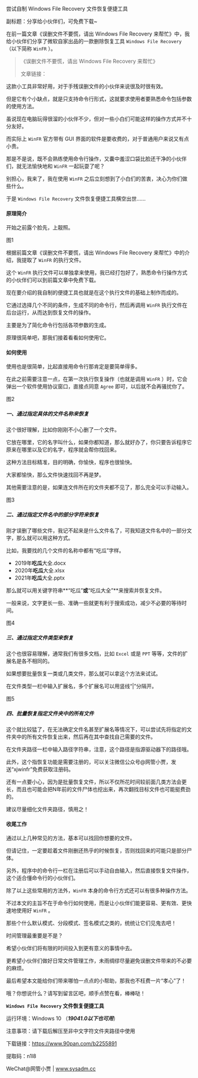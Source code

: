 尝试自制 Windows File Recovery 文件恢复便捷工具

副标题：分享给小伙伴们，可免费下载~



在前一篇文章《误删文件不要慌，请出 Windows File Recovery 来帮忙》中，我给小伙伴们分享了微软自家出品的一款删除恢复工具 `Windows File Recovery` （以下简称 `WinFR` ）。

> 《误删文件不要慌，请出 Windows File Recovery 来帮忙》
>
> 文章链接：



这款小工具非常好用，对于手残误删文件的小伙伴来说很及时很有效。

但是它有个小缺点，就是只支持命令行形式，这就要求使用者要熟悉命令包括参数的使用方法。

虽说现在电脑玩得很溜的小伙伴不少，但对一些小白们可能这样的操作方式并不十分友好。

而实际上 `WinFR` 官方带有 GUI 界面的软件是要收费的，对于普通用户来说又有点小贵。

那是不是说，既不会熟练使用命令行操作，又囊中羞涩口袋比脸还干净的小伙伴们，就无法愉快地和 `WinFR` 一起玩耍了呢？

别担心，我来了，我在使用 `WinFR` 之后立刻想到了小白们的苦衷，决心为你们做些什么。

于是  `Windows File Recovery` 文件恢复便捷工具横空出世......



#### 原理简介

开始之前露个脸先，上靓照。

图1



根据前篇文章《误删文件不要慌，请出 Windows File Recovery 来帮忙》中的介绍，我提取了 `WinFR` 的执行文件。

这个 `WinFR` 执行文件可以单独拿来使用，我已经打包好了，熟悉命令行操作方式的小伙伴们可以到前篇文章中免费下载。

现在要介绍的我自制的便捷工具也就是在这个执行文件的基础上制作而成的。

它通过选择几个不同的条件，生成不同的命令行，然后再调用 `WinFR` 执行文件在后台运行，从而达到恢复文件的操作。

主要是为了简化命令行包括各项参数的生成。

原理很简单吧，那我们接着看看如何使用它。



#### 如何使用

使用也是很简单，比起直接用命令行那肯定是要简单得多。

在此之前需要注意一点，在第一次执行恢复操作（也就是调用 `WinFR` ）时，它会弹出一个软件使用协议窗口，直接点同意 `Agree` 即可，以后就不会再骚扰你了。

图2



##### 一、通过指定具体的文件名称来恢复

这个很好理解，比如你刚刚不小心删了一个文件。

它放在哪里，它的名字叫什么，如果你都知道，那么就好办了，你只要告诉程序它原来在哪里以及它的名字，程序就会帮你找回来。

这种方法目标精准，目的明确，你愉快，程序也很愉快。

大家都愉快，那么文件快速找回不再是梦。

其他需要注意的是，如果连文件所在的文件夹都不见了，那么完全可以手动输入。

图3



##### 二、通过指定文件名中的部分字符来恢复

刚才误删了哪些文件，我记不起来是什么文件名了，可我知道文件名中的一部分文字，那么就可以用这种方式。

比如，我要找的几个文件的名称中都有“吃瓜”字样。

* 2019年**吃瓜**大全.docx
* 2020年**吃瓜**大全.xlsx
* 2021年**吃瓜**大全.pptx

那么就可以用关键字符串**“吃瓜”**或**“吃瓜大全”**来搜索并恢复文件。

一般来说，文字更长一些、准确一些就更有利于搜索成功，减少不必要的等待时间。

图4



##### 三、通过指定文件类型来恢复

这个也很容易理解，通常我们有很多文档，比如 `Excel` 或是 `PPT` 等等，文件的扩展名是各不相同的。

如果想要批量恢复一类或几类文件，那么就可以拿这个方法来试试。

在文件类型一栏中输入扩展名，多个扩展名可以用竖线“|”分隔开。

图5



##### 四、批量恢复指定文件夹中的所有文件

这个就比较猛了，在无法确定文件名甚至扩展名等情况下，可以尝试先将指定的文件夹中的所有文件恢复出来，然后再在其中查找自己需要的文件。

在文件夹路径一栏中输入路径字符串，注意，这个路径是指源驱动器下的路径哦。

此外，这个指恢复功能是需要注册的，可以关注微信公众号@网管小贾，发送“xjwinfr”免费获取注册码。

还有一点要小心，因为是批量恢复文件，所以不仅所花时间较前面几类方法会更长，而且也可能会把N年前的文件尸体也挖出来，再次翻找目标文件也可能挺费劲的。

建议尽量细化文件夹路径，慎用之！





#### 收尾工作

通过以上几种常见的方法，基本可以找回你想要的文件。

但请记住，一定要趁着文件刚删还热乎的时候恢复，否则找回来的可能只是部分尸体。

另外，程序中的命令行一栏在注册后可以手动自由输入，然后直接恢复文件操作，这个适合懂命令行的小伙伴们。



除了以上这些常用的方法外，`WinFR` 本身的命令行方式还可以有很多种操作方法。

不过本文的主旨不在于命令行如何使用，而是让小伙伴们能更容易、更有效、更快速地使用好 `WinFR` 。

那些个什么默认模式、分段模式、签名模式之类的，统统让它们见鬼去吧！

时间管理最重要是不是？

希望小伙伴们将有限的时间投入到更有意义的事情中去。

更希望小伙伴们做好日常文件管理工作，未雨绸缪尽量避免误删文件带来的不必要的麻烦。

最后希望本文能给你们带来哪怕一点点的小帮助，那我也不枉费一片“孝心”了！

哦？你想说什么？请写到留言区吧，顺手点赞在看，棒棒哒！



**`Windows File Recovery` 文件恢复便捷工具**

运行环境：Windows 10 （***19041.0以下也可用***）

注意事项：请下载后解压至非中文字符文件夹路径中使用

下载链接：https://www.90pan.com/b2255891

提取码：n1l8





WeChat@网管小贾 | www.sysadm.cc


